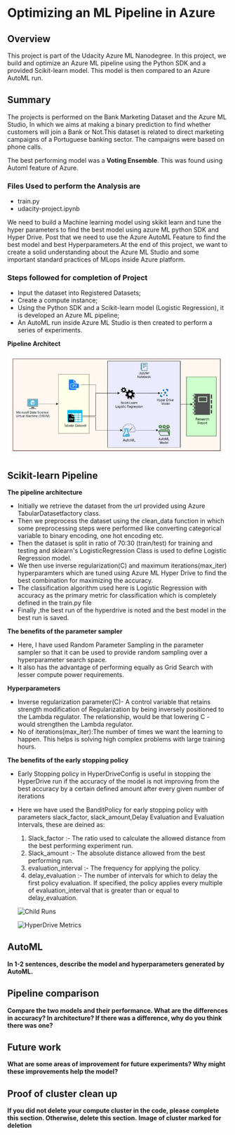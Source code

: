 # Optimizing an ML Pipeline in Azure

## Overview
This project is part of the Udacity Azure ML Nanodegree.
In this project, we build and optimize an Azure ML pipeline using the Python SDK and a provided Scikit-learn model.
This model is then compared to an Azure AutoML run.

## Summary
The projects is performed on the Bank Marketing Dataset and the Azure ML Studio, In which we aims at making a binary prediction to find whether customers will join a Bank or Not.This dataset is related to direct marketing campaigns of a Portuguese banking sector. The campaigns were based on phone calls.

The best performing model was a **Voting Ensemble**. This was found using Automl feature of Azure.

### Files Used to perform the Analysis are 

- train.py
- udacity-project.ipynb

We need to build a Machine learning model using skikit learn and tune the hyper parameters to find the best model using azure ML python SDK and Hyper Drive.
Post that we need to use the Azure AutoML Feature to find the best model and best Hyperparameters.At the end of this project, we want to create a solid understanding about the Azure ML Studio and some important standard practices of MLops inside Azure platform.

### Steps followed for completion of Project 

- Input the dataset into Registered Datasets;
- Create a compute instance;
- Using the Python SDK and a Scikit-learn model (Logistic Regression), it is developed an Azure ML pipeline;
- An AutoML run inside Azure ML Studio is then created to perform a series of experiments.

**Pipeline Architect**

![Pipeline Architect](https://github.com/yash872/ML_with_Azure_Nanodegree/blob/main/Optimizing-an-ML-Pipeline-in-Azure/Pipeline_Architect.JPG?raw=true "Pipeline Architect")

## Scikit-learn Pipeline

**The pipeline architecture**
- Initially we retrieve the dataset from the url provided using Azure TabularDatasetfactory class.
- Then we preprocess the dataset using the clean_data function in which some preprocessing steps were performed like converting categorical variable to binary encoding, one hot encoding etc.
- Then the dataset is split in ratio of 70:30 (train/test) for training and testing and sklearn's LogisticRegression Class is used to define Logistic Regression model.
- We then use inverse regularization(C) and maximum iterations(max_iter) hyperparamters which are tuned using Azure ML Hyper Drive to find the best combination for maximizing the accuracy.
- The classification algorithm used here is Logistic Regression with accuracy as the primary metric for classification which is completely defined in the train.py file
- Finally ,the best run of the hyperdrive is noted and the best model in the best run is saved.

**The benefits of the parameter sampler**
- Here, I have used Random Parameter Sampling in the parameter sampler so that it can be used to provide random sampling over a hyperparameter search space.
- It also has the advantage of performing equally as Grid Search with lesser compute power requirements.

**Hyperparameters**
- Inverse regularization parameter(C)- A control variable that retains strength modification of Regularization by being inversely positioned to the Lambda regulator. The relationship, would be that lowering C - would strengthen the Lambda regulator.
- No of iterations(max_iter):The number of times we want the learning to happen. This helps is solving high complex problems with large training hours.

**The benefits of the early stopping policy**
- Early Stopping policy in HyperDriveConfig is useful in stopping the HyperDrive run if the accuracy of the model is not improving from the best accuracy by a certain defined amount after every given number of iterations
- Here we have used the BanditPolicy for early stopping policy with parameters slack_factor, slack_amount,Delay Evaluation and Evaluation Intervals, these are deined as:
  1. Slack_factor :- The ratio used to calculate the allowed distance from the best performing experiment run.
  2. Slack_amount :- The absolute distance allowed from the best performing run.
  3. evaluation_interval :- The frequency for applying the policy.
  4. delay_evaluation :- The number of intervals for which to delay the first policy evaluation. If specified, the policy applies every multiple of evaluation_interval that is   greater than or equal to delay_evaluation.
  
  
  ![Child Runs](https://github.com/yash872/ML_with_Azure_Nanodegree/blob/main/Optimizing-an-ML-Pipeline-in-Azure/Child_runs.JPG?raw=true "Child Runs")
  
  ![HyperDrive Metrics](https://github.com/yash872/ML_with_Azure_Nanodegree/blob/main/Optimizing-an-ML-Pipeline-in-Azure/HyperDrive_Metrics.JPG?raw=true "HyperDrive Metrics")

## AutoML
**In 1-2 sentences, describe the model and hyperparameters generated by AutoML.**

## Pipeline comparison
**Compare the two models and their performance. What are the differences in accuracy? In architecture? If there was a difference, why do you think there was one?**

## Future work
**What are some areas of improvement for future experiments? Why might these improvements help the model?**

## Proof of cluster clean up
**If you did not delete your compute cluster in the code, please complete this section. Otherwise, delete this section.**
**Image of cluster marked for deletion**
